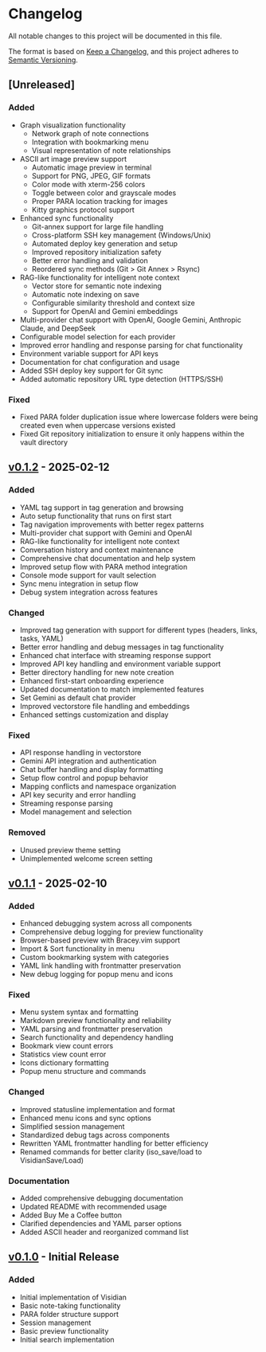 # Changelog

All notable changes to this project will be documented in this file.

The format is based on [Keep a Changelog](https://keepachangelog.com/en/1.0.0/),
and this project adheres to [Semantic Versioning](https://semver.org/spec/v2.0.0.html).

## [Unreleased]

### Added
- Graph visualization functionality
  - Network graph of note connections
  - Integration with bookmarking menu
  - Visual representation of note relationships
- ASCII art image preview support
  - Automatic image preview in terminal
  - Support for PNG, JPEG, GIF formats
  - Color mode with xterm-256 colors
  - Toggle between color and grayscale modes
  - Proper PARA location tracking for images
  - Kitty graphics protocol support
- Enhanced sync functionality
  - Git-annex support for large file handling
  - Cross-platform SSH key management (Windows/Unix)
  - Automated deploy key generation and setup
  - Improved repository initialization safety
  - Better error handling and validation
  - Reordered sync methods (Git > Git Annex > Rsync)
- RAG-like functionality for intelligent note context
  - Vector store for semantic note indexing
  - Automatic note indexing on save
  - Configurable similarity threshold and context size
  - Support for OpenAI and Gemini embeddings
- Multi-provider chat support with OpenAI, Google Gemini, Anthropic Claude, and DeepSeek
- Configurable model selection for each provider
- Improved error handling and response parsing for chat functionality
- Environment variable support for API keys
- Documentation for chat configuration and usage
- Added SSH deploy key support for Git sync
- Added automatic repository URL type detection (HTTPS/SSH)

### Fixed
- Fixed PARA folder duplication issue where lowercase folders were being created even when uppercase versions existed
- Fixed Git repository initialization to ensure it only happens within the vault directory

## [v0.1.2] - 2025-02-12

### Added
- YAML tag support in tag generation and browsing
- Auto setup functionality that runs on first start
- Tag navigation improvements with better regex patterns
- Multi-provider chat support with Gemini and OpenAI
- RAG-like functionality for intelligent note context
- Conversation history and context maintenance
- Comprehensive chat documentation and help system
- Improved setup flow with PARA method integration
- Console mode support for vault selection
- Sync menu integration in setup flow
- Debug system integration across features

### Changed
- Improved tag generation with support for different types (headers, links, tasks, YAML)
- Better error handling and debug messages in tag functionality
- Enhanced chat interface with streaming response support
- Improved API key handling and environment variable support
- Better directory handling for new note creation
- Enhanced first-start onboarding experience
- Updated documentation to match implemented features
- Set Gemini as default chat provider
- Improved vectorstore file handling and embeddings
- Enhanced settings customization and display

### Fixed
- API response handling in vectorstore
- Gemini API integration and authentication
- Chat buffer handling and display formatting
- Setup flow control and popup behavior
- Mapping conflicts and namespace organization
- API key security and error handling
- Streaming response parsing
- Model management and selection

### Removed
- Unused preview theme setting
- Unimplemented welcome screen setting

## [v0.1.1] - 2025-02-10

### Added
- Enhanced debugging system across all components
- Comprehensive debug logging for preview functionality
- Browser-based preview with Bracey.vim support
- Import & Sort functionality in menu
- Custom bookmarking system with categories
- YAML link handling with frontmatter preservation
- New debug logging for popup menu and icons

### Fixed
- Menu system syntax and formatting
- Markdown preview functionality and reliability
- YAML parsing and frontmatter preservation
- Search functionality and dependency handling
- Bookmark view count errors
- Statistics view count error
- Icons dictionary formatting
- Popup menu structure and commands

### Changed
- Improved statusline implementation and format
- Enhanced menu icons and sync options
- Simplified session management
- Standardized debug tags across components
- Rewritten YAML frontmatter handling for better efficiency
- Renamed commands for better clarity (iso_save/load to VisidianSave/Load)

### Documentation
- Added comprehensive debugging documentation
- Updated README with recommended usage
- Added Buy Me a Coffee button
- Clarified dependencies and YAML parser options
- Added ASCII header and reorganized command list

## [v0.1.0] - Initial Release

### Added
- Initial implementation of Visidian
- Basic note-taking functionality
- PARA folder structure support
- Session management
- Basic preview functionality
- Initial search implementation

[v0.1.2]: https://github.com/ubuntupunk/visidian.vim/compare/v0.1.1...v0.1.2
[v0.1.1]: https://github.com/ubuntupunk/visidian.vim/compare/v0.1.0...v0.1.1
[v0.1.0]: https://github.com/ubuntupunk/visidian.vim/releases/tag/v0.1.0
